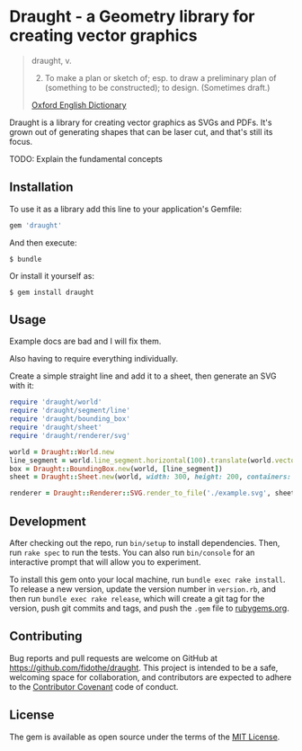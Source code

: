 # Draught - a Geometry library for creating vector graphics

> draught, v.
>
> 2. To make a plan or sketch of; esp. to draw a preliminary plan of (something to be constructed); to design. (Sometimes draft.)
>
> [Oxford English Dictionary](http://www.oed.com/view/Entry/57521?result=2&rskey=9oHsDI)

Draught is a library for creating vector graphics as SVGs and PDFs. It's grown out of generating shapes that can be laser cut, and that's still its focus.

TODO: Explain the fundamental concepts

## Installation

To use it as a library add this line to your application's Gemfile:

```ruby
gem 'draught'
```

And then execute:

    $ bundle

Or install it yourself as:

    $ gem install draught

## Usage

Example docs are bad and I will fix them.

Also having to require everything individually.

Create a simple straight line and add it to a sheet, then generate an SVG with it:

```ruby
require 'draught/world'
require 'draught/segment/line'
require 'draught/bounding_box'
require 'draught/sheet'
require 'draught/renderer/svg'

world = Draught::World.new
line_segment = world.line_segment.horizontal(100).translate(world.vector.new(100,100))
box = Draught::BoundingBox.new(world, [line_segment])
sheet = Draught::Sheet.new(world, width: 300, height: 200, containers: [box])

renderer = Draught::Renderer::SVG.render_to_file('./example.svg', sheet)
```

## Development

After checking out the repo, run `bin/setup` to install dependencies. Then, run `rake spec` to run the tests. You can also run `bin/console` for an interactive prompt that will allow you to experiment.

To install this gem onto your local machine, run `bundle exec rake install`. To release a new version, update the version number in `version.rb`, and then run `bundle exec rake release`, which will create a git tag for the version, push git commits and tags, and push the `.gem` file to [rubygems.org](https://rubygems.org).

## Contributing

Bug reports and pull requests are welcome on GitHub at https://github.com/fidothe/draught. This project is intended to be a safe, welcoming space for collaboration, and contributors are expected to adhere to the [Contributor Covenant](http://contributor-covenant.org) code of conduct.

## License

The gem is available as open source under the terms of the [MIT License](http://opensource.org/licenses/MIT).
